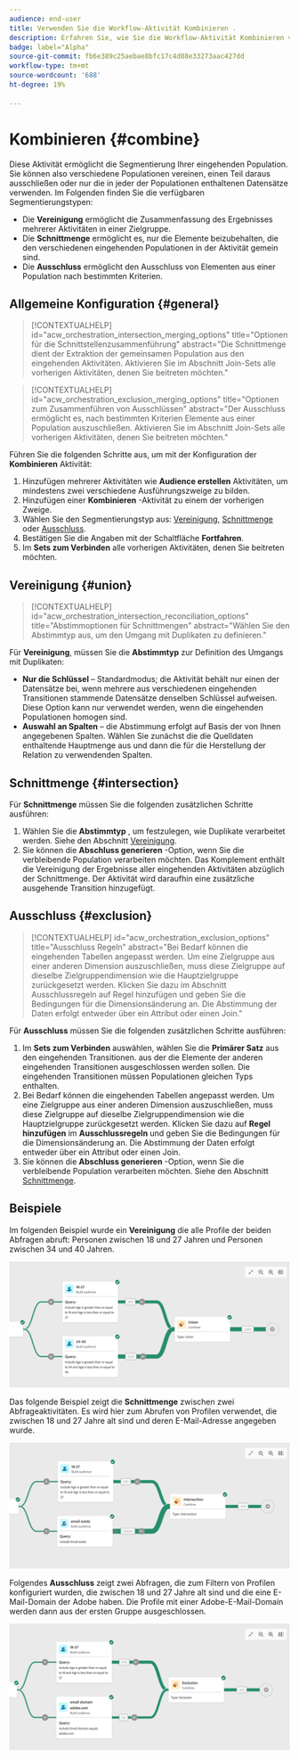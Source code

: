 ```yaml
---
audience: end-user
title: Verwenden Sie die Workflow-Aktivität Kombinieren .
description: Erfahren Sie, wie Sie die Workflow-Aktivität Kombinieren verwenden.
badge: label="Alpha"
source-git-commit: fb6e389c25aebae8bfc17c4d88e33273aac427dd
workflow-type: tm+mt
source-wordcount: '688'
ht-degree: 19%

---
```



# Kombinieren {#combine}

Diese Aktivität ermöglicht die Segmentierung Ihrer eingehenden Population. Sie können also verschiedene Populationen vereinen, einen Teil daraus ausschließen oder nur die in jeder der Populationen enthaltenen Datensätze verwenden. Im Folgenden finden Sie die verfügbaren Segmentierungstypen:

<!--
The **Combine** activity can be placed after any other activity, but not at the beginning of the workflow. Any activity can be placed after the **Combine**.
-->

* Die **Vereinigung** ermöglicht die Zusammenfassung des Ergebnisses mehrerer Aktivitäten in einer Zielgruppe.
* Die **Schnittmenge** ermöglicht es, nur die Elemente beizubehalten, die den verschiedenen eingehenden Populationen in der Aktivität gemein sind.
* Die **Ausschluss** ermöglicht den Ausschluss von Elementen aus einer Population nach bestimmten Kriterien.

## Allgemeine Konfiguration {#general}

>[!CONTEXTUALHELP]
>id="acw_orchestration_intersection_merging_options"
>title="Optionen für die Schnittstellenzusammenführung"
>abstract="Die Schnittmenge dient der Extraktion der gemeinsamen Population aus den eingehenden Aktivitäten. Aktivieren Sie im Abschnitt Join-Sets alle vorherigen Aktivitäten, denen Sie beitreten möchten."

>[!CONTEXTUALHELP]
>id="acw_orchestration_exclusion_merging_options"
>title="Optionen zum Zusammenführen von Ausschlüssen"
>abstract="Der Ausschluss ermöglicht es, nach bestimmten Kriterien Elemente aus einer Population auszuschließen. Aktivieren Sie im Abschnitt Join-Sets alle vorherigen Aktivitäten, denen Sie beitreten möchten."

Führen Sie die folgenden Schritte aus, um mit der Konfiguration der **Kombinieren** Aktivität:

1. Hinzufügen mehrerer Aktivitäten wie **Audience erstellen** Aktivitäten, um mindestens zwei verschiedene Ausführungszweige zu bilden.
1. Hinzufügen einer **Kombinieren** -Aktivität zu einem der vorherigen Zweige.
1. Wählen Sie den Segmentierungstyp aus: [Vereinigung](#union), [Schnittmenge](#intersection) oder [Ausschluss](#exclusion).
1. Bestätigen Sie die Angaben mit der Schaltfläche **Fortfahren**.
1. Im **Sets zum Verbinden** alle vorherigen Aktivitäten, denen Sie beitreten möchten.

## Vereinigung {#union}

>[!CONTEXTUALHELP]
>id="acw_orchestration_intersection_reconciliation_options"
>title="Abstimmoptionen für Schnittmengen"
>abstract="Wählen Sie den Abstimmtyp aus, um den Umgang mit Duplikaten zu definieren."

Für **Vereinigung**, müssen Sie die **Abstimmtyp** zur Definition des Umgangs mit Duplikaten:

* **Nur die Schlüssel** – Standardmodus; die Aktivität behält nur einen der Datensätze bei, wenn mehrere aus verschiedenen eingehenden Transitionen stammende Datensätze denselben Schlüssel aufweisen. Diese Option kann nur verwendet werden, wenn die eingehenden Populationen homogen sind.
* **Auswahl an Spalten** – die Abstimmung erfolgt auf Basis der von Ihnen angegebenen Spalten. Wählen Sie zunächst die die Quelldaten enthaltende Hauptmenge aus und dann die für die Herstellung der Relation zu verwendenden Spalten.

## Schnittmenge {#intersection}

Für **Schnittmenge** müssen Sie die folgenden zusätzlichen Schritte ausführen:

1. Wählen Sie die **Abstimmtyp** , um festzulegen, wie Duplikate verarbeitet werden. Siehe den Abschnitt [Vereinigung](#union).
1. Sie können die **Abschluss generieren** -Option, wenn Sie die verbleibende Population verarbeiten möchten. Das Komplement enthält die Vereinigung der Ergebnisse aller eingehenden Aktivitäten abzüglich der Schnittmenge. Der Aktivität wird daraufhin eine zusätzliche ausgehende Transition hinzugefügt.

## Ausschluss {#exclusion}

>[!CONTEXTUALHELP]
>id="acw_orchestration_exclusion_options"
>title="Ausschluss Regeln"
>abstract="Bei Bedarf können die eingehenden Tabellen angepasst werden. Um eine Zielgruppe aus einer anderen Dimension auszuschließen, muss diese Zielgruppe auf dieselbe Zielgruppendimension wie die Hauptzielgruppe zurückgesetzt werden. Klicken Sie dazu im Abschnitt Ausschlussregeln auf Regel hinzufügen und geben Sie die Bedingungen für die Dimensionsänderung an. Die Abstimmung der Daten erfolgt entweder über ein Attribut oder einen Join."

Für **Ausschluss** müssen Sie die folgenden zusätzlichen Schritte ausführen:

1. Im **Sets zum Verbinden** auswählen, wählen Sie die **Primärer Satz** aus den eingehenden Transitionen. aus der die Elemente der anderen eingehenden Transitionen ausgeschlossen werden sollen. Die eingehenden Transitionen müssen Populationen gleichen Typs enthalten.
1. Bei Bedarf können die eingehenden Tabellen angepasst werden. Um eine Zielgruppe aus einer anderen Dimension auszuschließen, muss diese Zielgruppe auf dieselbe Zielgruppendimension wie die Hauptzielgruppe zurückgesetzt werden. Klicken Sie dazu auf **Regel hinzufügen** im **Ausschlussregeln** und geben Sie die Bedingungen für die Dimensionsänderung an. Die Abstimmung der Daten erfolgt entweder über ein Attribut oder einen Join.
1. Sie können die **Abschluss generieren** -Option, wenn Sie die verbleibende Population verarbeiten möchten. Siehe den Abschnitt [Schnittmenge](#intersection).

## Beispiele

Im folgenden Beispiel wurde ein **Vereinigung** die alle Profile der beiden Abfragen abruft: Personen zwischen 18 und 27 Jahren und Personen zwischen 34 und 40 Jahren.

![](../assets/workflow-union-example.png)

Das folgende Beispiel zeigt die **Schnittmenge** zwischen zwei Abfrageaktivitäten. Es wird hier zum Abrufen von Profilen verwendet, die zwischen 18 und 27 Jahre alt sind und deren E-Mail-Adresse angegeben wurde.

![](../assets/workflow-intersection-example.png)

Folgendes **Ausschluss** zeigt zwei Abfragen, die zum Filtern von Profilen konfiguriert wurden, die zwischen 18 und 27 Jahre alt sind und die eine E-Mail-Domain der Adobe haben. Die Profile mit einer Adobe-E-Mail-Domain werden dann aus der ersten Gruppe ausgeschlossen.

![](../assets/workflow-exclusion-example.png)


